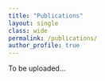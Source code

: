 ```yaml
---
title: "Publications"
layout: single
class: wide
permalink: /publications/
author_profile: true
---
```


To be uploaded...